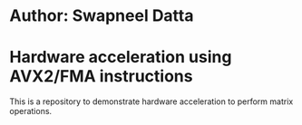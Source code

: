# Author: Swapneel Datta

# Hardware acceleration using AVX2/FMA instructions

This is a repository to demonstrate hardware acceleration to perform matrix operations.
